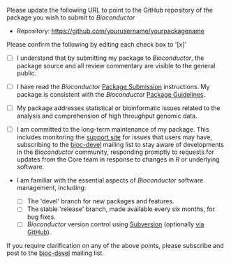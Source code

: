 Please update the following URL to point to the GitHub repository of
the package you wish to submit to _Bioconductor_

- Repository: https://github.com/yourusername/yourpackagename

Please confirm the following by editing each check box to '[x]'

- [ ] I understand that by submitting my package to _Bioconductor_,
  the package source and all review commentary are visible to the
  general public.

- [ ] I have read the _Bioconductor_ [Package Submission][2]
  instructions. My package is consistent with the _Bioconductor_
  [Package Guidelines][1].

- [ ] My package addresses statistical or bioinformatic issues related
  to the analysis and comprehension of high throughput genomic data.

- [ ] I am committed to the long-term maintenance of my package. This
  includes monitoring the [support site][3] for issues that users may
  have, subscribing to the [bioc-devel][4] mailing list to stay aware
  of developments in the _Bioconductor_ community, responding promptly
  to requests for updates from the Core team in response to changes in
  _R_ or underlying software.

- I am familiar with the essential aspects of _Bioconductor_ software
  management, including:

    - [ ] The 'devel' branch for new packages and features.
    - [ ] The stable 'release' branch, made available every six
      months, for bug fixes.
    - [ ] _Bioconductor_ version control using [Subversion][5]
      (optionally [via GitHub][6]).

If you require clarification on any of the above points, please
subscribe and post to the [bioc-devel][4] mailing list.

[1]: https://bioconductor.org/developers/package-guidelines/
[2]: https://bioconductor.org/developers/package-submission/
[3]: https://support.bioconductor.org
[4]: https://stat.ethz.ch/mailman/listinfo/bioc-devel
[5]: http://bioconductor.org/developers/how-to/source-control/
[6]: http://bioconductor.org/developers/how-to/git-mirrors/
